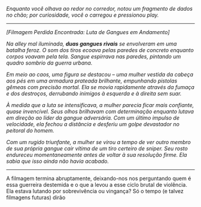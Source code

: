 _Enquanto você olhava ao redor no corredor, notou um fragmento de dados no chão; por curiosidade, você o carregou e pressionou play._

---

_[Filmagem Perdida Encontrada: Luta de Gangues em Andamento]_

_Na alley mal iluminada, **duas gangues rivais** se envolveram em uma batalha feroz. O som dos tiros ecoava pelas paredes de concreto enquanto corpos voavam pela tela. Sangue espirrava nas paredes, pintando um quadro sombrio da guerra urbana._

_Em meio ao caos, uma figura se destacou – uma mulher vestida da cabeça aos pés em uma armadura prateada brilhante, empunhando pistolas gêmeas com precisão mortal. Ela se movia rapidamente através da fumaça e dos destroços, derrubando inimigos à esquerda e à direita sem suar._

_À medida que a luta se intensificava, a mulher parecia ficar mais confiante, quase invencível. Seus olhos brilhavam com determinação enquanto lutava em direção ao líder da gangue adversária. Com um último impulso de velocidade, ela fechou a distância e desferiu um golpe devastador no peitoral do homem._

_Com um rugido triunfante, a mulher se virou a tempo de ver outro membro de sua própria gangue cair vítima de um tiro certeiro de sniper. Seu rosto endureceu momentaneamente antes de voltar à sua resolução firme. Ela sabia que isso ainda não havia acabado._

---

A filmagem termina abruptamente, deixando-nos nos perguntando quem é essa guerreira destemida e o que a levou a esse ciclo brutal de violência. Ela estava lutando por sobrevivência ou vingança? Só o tempo (e talvez filmagens futuras) dirão
